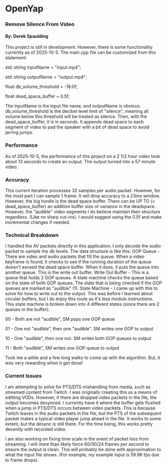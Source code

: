 # OpenYap
### Remove Silence From Video
#### By: Derek Spaulding


This project is still in development. However, there is some functionality currently as of 2025-10-5. The main.cpp file can be customized from this statement:

std::string inputName = "input.mp4";

std::string outputName = "output.mp4";

float db_volume_threshold = -18.0f;

float dead_space_buffer = 0.5f;

The inputName is the input file name, and outputName is obvious. db_volume_threshold is the decibel level limit of "silence", meaning all volume below this threshold will be treated as silence. Then, with the dead_space_buffer, it is in seconds. It appends dead space to each segment of video to pad the speaker with a bit of dead space to avoid jarring jumps.

### Performance
As of 2025-10-5, the performance of this project on a 2 1/2 hour video took about 13 seconds to create an output. The output turned into a 57 minute video.

### Accuracy
This current iteration processes 32 samples per audio packet. However, for the most part I can sample 1 frame. It will drop accuracy to a 23ms window. However, the big hurdle is the dead space buffer. There can be UP TO (< dead_space_buffer) an addition buffer size of variance in the deadspace. However, the "audible" video segments I do believe maintain their structure regardless. (Like no sharp cut-ins). I would suggest using the 0.5f and make incremental changes if needed.

### Technical Breakdown
I handled the AV packets directly in this application. I only decode the audio packet to sample the db levels. The data structure is like this:
GOP Queue - There are video and audio packets that fill the queue. When a video keyframe is found, it checks to see if the running duration of the queue doesn't exceed the dead space buffer. When it does, it puts the queue into another queue. This is the write out buffer.
Write Out Buffer - This is a queue that holds 2 GOP queues. A state machine checks the queue based on the state of both GOP queues. The state that is being checked if the GOP queues are marked as "audible" (1).
State Machine - I came up with this to solve for how to write out to the output. This was before I learned about circular buffers, but I do enjoy this route as it's less modulo instructions. This state machine is broken down into 4 different states (since there are 2 queues in the buffer):

00 - Both are not "audible", SM pops one GOP queue

01 - One not "audible", then one "audible". SM writes one GOP to output

10 - One "audible", then one not. SM writes both GOP queues to output

11 - Both "audible", SM writes one GOP queue to output

Took me a while and a few long walks to come up with the algorithm. But, it was very rewarding when it got done!

### Current Issues
I am attempting to solve for PTS/DTS mishandling from media, such as streamed content from Twitch. I was originally creating this as a means of editting VODs. However, if there are dropped video packets in the file, the output becomes desynced. I currently have it where the buffer gets flushed when a jump in PTS/DTS occurs between video packets. This is because Twitch leaves in the audio packets in the file, but the PTS of the subsequent packet makes a typical video player jump ahead in the file. It works to some extent, but the desync is still there. For the time being, this works pretty decently with recorded video.

I am also working on fixing time scale in the event of packet loss from streaming. I will more than likely force 60/30/24 frames per second to ensure the output is clean. This will probably be done with approximation to what the input file shows. (For example, my example input is 59.96 fps due to frame drops).
